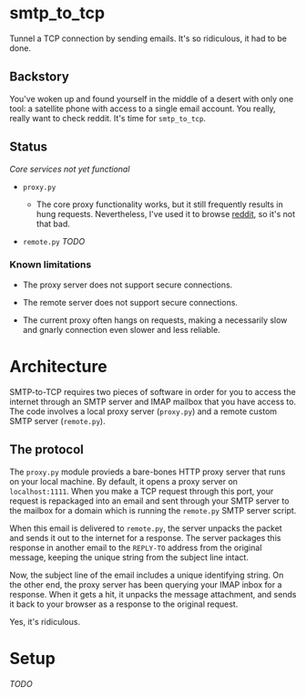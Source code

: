 # smtp_to_tcp
Tunnel a TCP connection by sending emails. It's so ridiculous, it had 
to be done.

## Backstory

You've woken up and found yourself in the middle of a desert with only 
one tool: a satellite phone with access to a single email account. You 
really, really want to check reddit. It's time for `smtp_to_tcp`.
 
## Status

*Core services not yet functional*

 - `proxy.py`
  
   + The core proxy functionality works, but it still 
   frequently results in hung requests. Nevertheless, I've used it
   to browse [reddit](http:/www.reddit.com), so it's not that bad. 
 
  
 - `remote.py` *TODO*

### Known limitations

 - The proxy server does not support secure connections.
 
 - The remote server does not support secure connections.
   
 - The current proxy often hangs on requests, making a necessarily 
 slow and gnarly connection even slower and less reliable. 

# Architecture

SMTP-to-TCP requires two pieces of software in order for you to access 
the internet through an SMTP server and IMAP mailbox that you have 
access to. The code involves a local proxy server (`proxy.py`) and a
remote custom SMTP server (`remote.py`).

## The protocol

The `proxy.py` module provieds a bare-bones HTTP proxy server that 
runs on your local machine. By default, it opens a proxy server on 
`localhost:1111`. When you make a TCP request through this port,
your request is repackaged into an email and sent through your SMTP
server to the mailbox for a domain which is running the `remote.py` 
SMTP server script.

When this email is delivered to `remote.py`, the server unpacks the 
packet and sends it out to the internet for a response. The server
packages this response in another email to the `REPLY-TO` address 
from the original message, keeping the unique string from the subject
line intact.

Now, the subject line of the email includes a unique identifying
string. On the other end, the proxy server has been querying your
IMAP inbox for a response.  When it gets a hit, it unpacks the 
message attachment, and sends it back to your browser as a response
to the original request. 

Yes, it's ridiculous. 

# Setup

*TODO*
